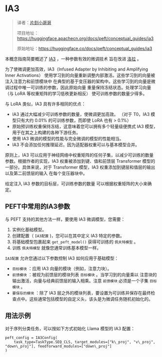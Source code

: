 # IA3

> 译者：[片刻小哥哥](https://github.com/jiangzhonglian)
>
> 项目地址：<https://huggingface.apachecn.org/docs/peft/conceptual_guides/ia3>
>
> 原始地址：<https://huggingface.co/docs/peft/conceptual_guides/ia3>


本概念指南简要概述了
 [IA3](https://arxiv.org/abs/2205.05638)
 ，一种参数有效的微调技术
旨在改进
 [洛拉](./洛拉)
 。


为了使微调更加高效，IA3（Infused Adapter by Inhibiting and Amplifying Inner Activations）
使用学习到的向量重新调整内部激活。这些学习到的向量被注入注意力和前馈模块中
在典型的基于变压器的架构中。这些学习到的向量是微调过程中唯一可训练的参数，因此原始向量
重量保持冻结状态。处理学习向量（与 LoRA 等权重矩阵的学习低秩更新相反）
使可训练参数的数量少得多。


与 LoRA 类似，IA3 具有许多相同的优点：


* IA3 通过大幅减少可训练参数的数量，使微调更加高效。 （对于 T0，IA3 模型只有大约 0.01% 的可训练参数，而即使 LoRA 也有 > 0.1%）
* 原始预训练权重保持冻结，这意味着您可以拥有多个轻量级便携式 IA3 模型，用于在其之上构建的各种下游任务。
* 使用 IA3 微调的模型的性能与完全微调的模型的性能相当。
* IA3 不会添加任何推理延迟，因为适配器权重可以与基本模型合并。


原则上，IA3 可以应用于神经网络中权重矩阵的任何子集，以减少可训练的数量
参数。根据作者的实现，IA3 权重被添加到键、值和前馈层
Transformer 模型的一部分。具体来说，对于 Transformer 模型，IA3 权重添加到键层和值层的输出以及第二前馈层的输入
在每个变压器块中。


给定注入 IA3 参数的目标层，可训练参数的数量
可以根据权重矩阵的大小来确定。


## PEFT中常用的IA3参数



与 PEFT 支持的其他方法一样，要使用 IA3 微调模型，您需要：


1. 实例化基础模型。
2. 创建配置（
 `IA3配置`
 )，您可以在其中定义 IA3 特定的参数。
3. 将基础模型包裹起来
 `get_peft_model()`
 获得可训练的
 `佩夫特模型`
 。
4. 训练
 `佩夫特模型`
 就像您通常训练基本模型一样。


`IA3配置`
 允许您通过以下参数控制 IA3 如何应用于基础模型：


* `目标模块`
 ：应用 IA3 向量的模块（例如，注意力块）。
* `前馈模块`
 ：被视为前馈层的模块列表
 `目标模块`
 。当学习到的向量乘以
注意块的输出激活，向量与经典前馈层的输入相乘。注意
 `前馈模块`
 必须是一个子集
 `目标模块`
 。
* `要保存的模块`
 ：除了 IA3 层之外的模块列表，要设置为可训练并保存在最终检查点中。这些通常包括模型的自定义头，该头是为微调任务随机初始化的。


## 用法示例



对于序列分类任务，可以按如下方式初始化 Llama 模型的 IA3 配置：



```
peft_config = IA3Config(
    task_type=TaskType.SEQ_CLS, target_modules=["k\_proj", "v\_proj", "down\_proj"], feedforward_modules=["down\_proj"]
)
```